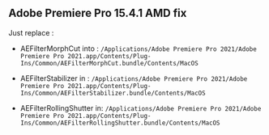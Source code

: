 ## Adobe Premiere Pro 15.4.1 AMD fix

Just replace :

- AEFilterMorphCut into :
`/Applications/Adobe Premiere Pro 2021/Adobe Premiere Pro 2021.app/Contents/Plug-Ins/Common/AEFilterMorphCut.bundle/Contents/MacOS`

- AEFilterStabilizer in :
`/Applications/Adobe Premiere Pro 2021/Adobe Premiere Pro 2021.app/Contents/Plug-Ins/Common/AEFilterStabilizer.bundle/Contents/MacOS`

- AEFilterRollingShutter in:
`/Applications/Adobe Premiere Pro 2021/Adobe Premiere Pro 2021.app/Contents/Plug-Ins/Common/AEFilterRollingShutter.bundle/Contents/MacOS`
